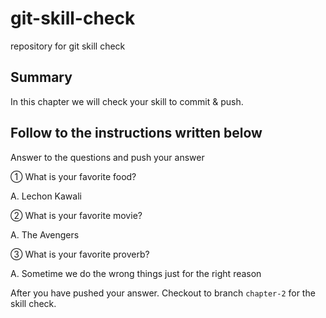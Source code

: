 # git-skill-check
repository for git skill check

## Summary
In this chapter we will check your skill to commit & push.

## Follow to the instructions written below
Answer to the questions and push your answer

① What is your favorite food?

A. Lechon Kawali

② What is your favorite movie?

A. The Avengers

③ What is your favorite proverb?

A. Sometime we do the wrong things just for the right reason

After you have pushed your answer. Checkout to branch `chapter-2` for the skill check.
